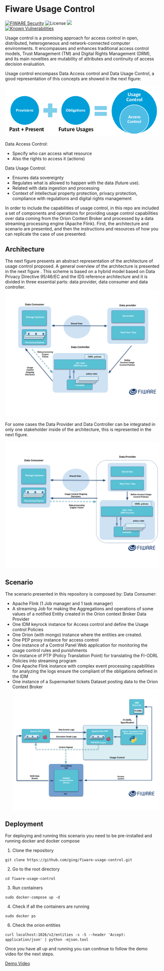 # Fiware Usage Control


[![FIWARE Security](https://nexus.lab.fiware.org/repository/raw/public/badges/chapters/security.svg)](https://www.fiware.org/developers/catalogue/)
![License](https://img.shields.io/github/license/ging/fiware-usage-control.svg)
[![](https://img.shields.io/badge/tag-fiware-orange.svg?logo=stackoverflow)](http://stackoverflow.com/questions/tagged/fiware)
<br/>
[![Known Vulnerabilities](https://snyk.io/test/github/ging/fiware-usage-control/badge.svg?targetFile=pom.xml)](https://snyk.io/test/github/ging/fiware-usage-control?targetFile=pom.xml)

Usage control is a promising approach for access control in open, distributed, heterogeneous and network-connected computer environments. It encompasses and enhances traditional access control models, Trust Management (TM) and Digital Rights Management (DRM), and its main novelties are mutability of attributes and continuity of access decision evaluation.

Usage control encompass Data Access control and Data Usage Control, a good representation of this concepts are showed in the next figure:

![usage-control-concept](images/usage-concept.png)

Data Access Control:
 * Specify who can access what resource
 * Also the rights to access it (actions)

Data Usage Control:
 * Ensures data sovereignty
 * Regulates what is allowed to happen with the data  (future use).
 * Related with data ingestion and processing
 * Context of intellectual property protection, privacy protection, compliance with regulations and digital rights management

In order to include the capabilities of usage control, in this repo are included a set of components and operations for providing usage control capabilities over data coming from the Orion Context Broker and processed by a data streaming processing engine (Apache Flink). First, the architecture and scenario are presented, and then the instructions and resources of how you can replicate the case of use presented.
## Architecture

The next figure presents an abstract representation of the architecture of usage control proposed.
A general overview of the architecture is presented in the next figure . This scheme is based on a hybrid model based on Data Privacy Directive 95/46/EC and the IDS reference architecture 
and it is divided in three essential parts:  data provider, data consumer and data controller.
![usage-architecture-1](docs/images/usage-architecture-1.png)
 
For some cases the Data Provider and Data Controller can be integrated in only one stakeholder inside of the architecture, this is represented in the next figure.

![usage-architecture-2](docs/images/usage-architecture-2.png)
 
## Scenario
The scenario presented in this repository  is composed by:
Data Consumer:
 * Apache Flink  (1 Job manager and 1 task manager)
 * A streaming Job for making the Aggregations and operations of some values of a notified Entity created in the Orion context Broker
Data Provider
 * One IDM keyrock instance for Access control and define the Usage control Policies
 * One Orion (with mongo) instance where the entities are created.
 * One PEP proxy instance for access control
 * One instance of a Control Panel Web application for monitoring the usage control rules and punishments
 * On instance of PTP (Policy Translation Point) for translating the FI-ODRL Policies into streaming program 
 * One Apache Flink instance with complex event processing capabilities for analyzing the logs ensure the compliant of the obligations defined in the IDM 
 * One instance of a Supermarket tickets Dataset posting data to the Orion Context Broker
![usage-scenario](docs/images/usage-scenario.png) 


## Deployment

For deploying and running this scenario you need to be pre-installed and running docker and docker compose
1. Clone the repository
```
git clone https://github.com/ging/fiware-usage-control.git
```
2. Go to the root directory
```
cd fiware-usage-control
```
3. Run containers
```
sudo docker-compose up -d
```
4. Check if all the containers are running
```
sudo docker ps
```
6. Check the orion entities
```
curl localhost:1026/v2/entities -s -S --header 'Accept: application/json' | python -mjson.tool
```
Once you have all up and running you can continue to follow the demo video for the next steps.

[Demo Video](https://drive.google.com/file/d/1o_4KPLG026xG67lXitQeAj98rbZjCGx7/view?usp=sharing) 
